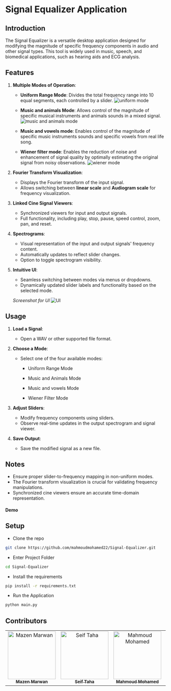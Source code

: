 # Signal Equalizer Application

## Introduction 

The Signal Equalizer is a versatile desktop application designed for modifying the magnitude of specific frequency components in audio and other signal types. This tool is widely used in music, speech, and biomedical applications, such as hearing aids and ECG analysis.

## Features

1. **Multiple Modes of Operation**:
   - **Uniform Range Mode**: Divides the total frequency range into 10 equal segments, each controlled by a slider.
   ![uniform mode]()

   - **Music and animals Mode**: Allows control of the magnitude of specific musical instruments and animals sounds in a mixed signal.
   ![music and animals mode]()

   - **Music and vowels mode**: Enables control of the magnitude of specific music instruments sounds and specific vowels from real life song.
   
   - **Wiener filter mode**: Enables the reduction of noise and enhancement of signal quality by optimally estimating the original signal from noisy observations.
    ![wiener mode]() 
   

2. **Fourier Transform Visualization**:
   - Displays the Fourier transform of the input signal.
   - Allows switching between **linear scale** and **Audiogram scale** for frequency visualization.

3. **Linked Cine Signal Viewers**:
   - Synchronized viewers for input and output signals.
   - Full functionality, including play, stop, pause, speed control, zoom, pan, and reset.

4. **Spectrograms**:
   - Visual representation of the input and output signals' frequency content.
   - Automatically updates to reflect slider changes.
   - Option to toggle spectrogram visibility.

5. **Intuitive UI**:
   - Seamless switching between modes via menus or dropdowns.
   - Dynamically updated slider labels and functionality based on the selected mode.
     
   *Screenshot for UI*
   ![UI]()


## Usage

1. **Load a Signal**:
   - Open a WAV or other supported file format.

2. **Choose a Mode**:
   - Select one of the four available modes:
     - Uniform Range Mode
     - Music and Animals Mode

     - Music and vowels Mode
     - Wiener Filter Mode

3. **Adjust Sliders**:
   - Modify frequency components using sliders.
   - Observe real-time updates in the output spectrogram and signal viewer.

4. **Save Output**:
   - Save the modified signal as a new file.

## Notes

- Ensure proper slider-to-frequency mapping in non-uniform modes.
- The Fourier transform visualization is crucial for validating frequency manipulations.
- Synchronized cine viewers ensure an accurate time-domain representation.

#### **Demo**


## **Setup**

- Clone the repo
```bash
git clone https://github.com/mahmoudmohamed22/Signal-Equalizer.git
```
- Enter Project Folder
```bash
cd Signal-Equalizer
```
- Install the requirements
```bash
pip install -r requirements.txt
```
- Run the Application
```bash
python main.py
```

## Contributors <a name = "Contributors"></a>
<table>
  <tr>
    <td align="center">
    <a href="https://github.com/Mazenmarwan023" target="_black">
    <img src="https://avatars.githubusercontent.com/u/127551364?v=4" width="150px;" alt="Mazen Marwan"/>
    <br />
    <sub><b>Mazen Marwan</b></sub></a>
    </td>
    <td align="center">
    <a href="https://github.com/seiftaha" target="_black">
    <img src="https://avatars.githubusercontent.com/u/127027353?v=4" width="150px;" alt="Seif Taha"/>
    <br />
    <sub><b>Seif Taha</b></sub></a>
    </td>
    <td align="center">
    <a href="https://github.com/mahmoudmo22" target="_black">
    <img src="https://avatars.githubusercontent.com/u/56477186?v=4" width="150px;" alt="Mahmoud Mohamed"/>
    <br />
    <sub><b>Mahmoud Mohamed</b></sub></a>
    </td>
    <td align="center">
    <a href="https://github.com/farha1010" target="_black">
    <img src="https://avatars.githubusercontent.com/u/111386862?v=4" width="150px;" alt="Farha El-sayed "/>
    <br />
    <sub><b>Farha El-sayed </b></sub></a>
    </td>
    <td align="center">
    <a href="https://github.com/Alyaaa16" target="_black">
    <img src="https://avatars.githubusercontent.com/u/62966167?v=4" width="150px;" alt="Eman Emad"/>
    <br />
    <sub><b>Eman Emad</b></sub></a>
    </td>
      </tr>

